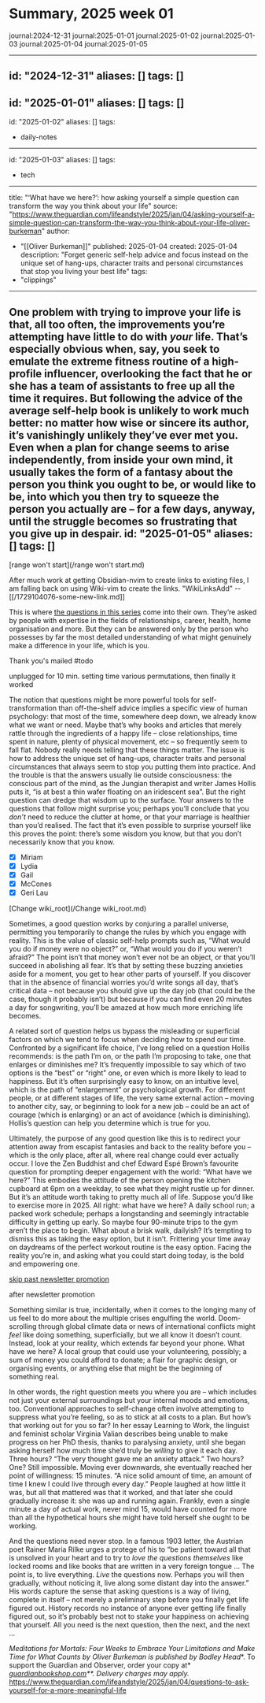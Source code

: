 # Summary, 2025 week 01

journal:2024-12-31
journal:2025-01-01
journal:2025-01-02
journal:2025-01-03
journal:2025-01-04
journal:2025-01-05

---
id: "2024-12-31"
aliases: []
tags: []
---
id: "2025-01-01"
aliases: []
tags: []
---
id: "2025-01-02"
aliases: []
tags:
  - daily-notes
---
id: "2025-01-03"
aliases: []
tags:
  - tech
---
title: "‘What have we here?’: how asking yourself a simple question can transform the way you think about your life"
source: "https://www.theguardian.com/lifeandstyle/2025/jan/04/asking-yourself-a-simple-question-can-transform-the-way-you-think-about-your-life-oliver-burkeman"
author:
  - "[[Oliver Burkeman]]"
published: 2025-01-04
created: 2025-01-04
description: "Forget generic self-help advice and focus instead on the unique set of hang-ups, character traits and personal circumstances that stop you living your best life"
tags:
  - "clippings"
---
One problem with trying to improve your life is that, all too often, the improvements you’re attempting have little to do with *your* life. That’s especially obvious when, say, you seek to emulate the extreme fitness routine of a high-profile influencer, overlooking the fact that he or she has a team of assistants to free up all the time it requires. But following the advice of the average self-help book is unlikely to work much better: no matter how wise or sincere its author, it’s vanishingly unlikely they’ve ever met you. Even when a plan for change seems to arise independently, from inside your own mind, it usually takes the form of a fantasy about the person you think you ought to be, or would like to be, into which you then try to squeeze the person you actually are – for a few days, anyway, until the struggle becomes so frustrating that you give up in despair.
id: "2025-01-05"
aliases: []
tags: []
---

[range won't start](/range won't start.md)

After much work at getting Obsidian-nvim to create links to existing files, I am falling back on using Wiki-vim to create the links. "WikiLinksAdd" -- [[/1729104076-some-new-link.md]] 

This is where [the questions in this series](https://www.theguardian.com/lifeandstyle/series/questions-for-a-better-life-a-self-improvement-special) come into their own. They’re asked by people with expertise in the fields of relationships, career, health, home organisation and more. But they can be answered only by the person who possesses by far the most detailed understanding of what might genuinely make a difference in your life, which is you.

Thank you's mailed #todo

unplugged for 10 min.
setting time 
various permutations, then finally it worked

The notion that questions might be more powerful tools for self-transformation than off-the-shelf advice implies a specific view of human psychology: that most of the time, somewhere deep down, we already know what we want or need. Maybe that’s why books and articles that merely rattle through the ingredients of a happy life – close relationships, time spent in nature, plenty of physical movement, etc – so frequently seem to fall flat. Nobody really needs telling that these things matter. The issue is how to address the unique set of hang-ups, character traits and personal circumstances that always seem to stop you putting them into practice. And the trouble is that the answers usually lie outside consciousness: the conscious part of the mind, as the Jungian therapist and writer James Hollis puts it, “is at best a thin wafer floating on an iridescent sea”. But the right question can dredge that wisdom up to the surface. Your answers to the questions that follow might surprise you; perhaps you’ll conclude that you *don’t* need to reduce the clutter at home, or that your marriage is healthier than you’d realised. The fact that it’s even possible to surprise yourself like this proves the point: there’s some wisdom you know, but that you don’t necessarily know that you know.

- [x] Miriam
- [x] Lydia
- [x] Gail
- [x] McCones
- [x] Geri Lau

[Change wiki_root](/Change wiki_root.md) 

Sometimes, a good question works by conjuring a parallel universe, permitting you temporarily to change the rules by which you engage with reality. This is the value of classic self-help prompts such as, “What would you do if money were no object?” or, “What would you do if you weren’t afraid?” The point isn’t that money won’t ever not be an object, or that you’ll succeed in abolishing all fear. It’s that by setting these buzzing anxieties aside for a moment, you get to hear other parts of yourself. If you discover that in the absence of financial worries you’d write songs all day, that’s critical data – not because you should give up the day job (that could be the case, though it probably isn’t) but because if you can find even 20 minutes a day for songwriting, you’ll be amazed at how much more enriching life becomes.

A related sort of question helps us bypass the misleading or superficial factors on which we tend to focus when deciding how to spend our time. Confronted by a significant life choice, I’ve long relied on a question Hollis recommends: is the path I’m on, or the path I’m proposing to take, one that enlarges or diminishes me? It’s frequently impossible to say which of two options is the “best” or “right” one, or even which is more likely to lead to happiness. But it’s often surprisingly easy to know, on an intuitive level, which is the path of “enlargement” or psychological growth. For different people, or at different stages of life, the very same external action – moving to another city, say, or beginning to look for a new job – could be an act of courage (which is enlarging) or an act of avoidance (which is diminishing). Hollis’s question can help you determine which is true for you.

Ultimately, the purpose of any good question like this is to redirect your attention away from escapist fantasies and back to the reality before you – which is the only place, after all, where real change could ever actually occur. I love the Zen Buddhist and chef Edward Espé Brown’s favourite question for prompting deeper engagement with the world: “What have we here?” This embodies the attitude of the person opening the kitchen cupboard at 6pm on a weekday, to see what they might rustle up for dinner. But it’s an attitude worth taking to pretty much all of life. Suppose you’d like to exercise more in 2025. All right: what have we here? A daily school run; a packed work schedule; perhaps a longstanding and seemingly intractable difficulty in getting up early. So maybe four 90-minute trips to the gym aren’t the place to begin. What about a brisk walk, dailyish? It’s tempting to dismiss this as taking the easy option, but it isn’t. Frittering your time away on daydreams of the perfect workout routine is the easy option. Facing the reality you’re in, and asking what you could start doing today, is the bold and empowering one.

[skip past newsletter promotion](https://www.theguardian.com/lifeandstyle/2025/jan/04/#EmailSignup-skip-link-7)

after newsletter promotion

Something similar is true, incidentally, when it comes to the longing many of us feel to do more about the multiple crises engulfing the world. Doom-scrolling through global climate data or news of international conflicts might *feel* like doing something, superficially, but we all know it doesn’t count. Instead, look at your reality, which extends far beyond your phone. What have we here? A local group that could use your volunteering, possibly; a sum of money you could afford to donate; a flair for graphic design, or organising events, or anything else that might be the beginning of something real.

In other words, the right question meets you where you are – which includes not just your external surroundings but your internal moods and emotions, too. Conventional approaches to self-change often involve attempting to suppress what you’re feeling, so as to stick at all costs to a plan. But how’s that working out for you so far? In her essay Learning to Work, the linguist and feminist scholar Virginia Valian describes being unable to make progress on her PhD thesis, thanks to paralysing anxiety, until she began asking herself how much time she’d truly be *willing* to give it each day. Three hours? “The very thought gave me an anxiety attack.” Two hours? One? Still impossible. Moving ever downwards, she eventually reached her point of willingness: 15 minutes. “A nice solid amount of time, an amount of time I knew I could live through every day.” People laughed at how little it was, but all that mattered was that it worked, and that later she could gradually increase it: she was up and running again. Frankly, even a single minute a day of actual work, never mind 15, would have counted for more than all the hypothetical hours she might have told herself she ought to be working.

And the questions need never stop. In a famous 1903 letter, the Austrian poet Rainer Maria Rilke urges a protege of his to “be patient toward all that is unsolved in your heart and to try to *love the questions themselves* like locked rooms and like books that are written in a very foreign tongue … The point is, to live everything. *Live* the questions now. Perhaps you will then gradually, without noticing it, live along some distant day into the answer.” His words capture the sense that asking questions is a way of living, complete in itself – not merely a preliminary step before you finally get life figured out. History records no instance of anyone ever getting life finally figured out, so it’s probably best not to stake your happiness on achieving that yourself. All you need is the next question, then the next, and the next …

*Meditations for Mortals: Four Weeks to Embrace Your Limitations and Make Time for What Counts* *by Oliver Burkeman is published by* *Bodley Head**. To support the Guardian and Observer, order your copy at* *[guardianbookshop.com](https://www.guardianbookshop.com/meditations-for-mortals-9781847927613/?utm_source=editoriallink&amp;utm_medium=merch&amp;utm_campaign=article)**. Delivery charges may apply.*
https://www.theguardian.com/lifeandstyle/2025/jan/04/questions-to-ask-yourself-for-a-more-meaningful-life


